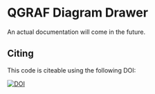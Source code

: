 # QGRAF Diagram Drawer
An actual documentation will come in the future.

## Citing

This code is citeable using the following DOI:

[![DOI](https://zenodo.org/badge/22973/ndeutschmann/qgraf-xml-drawer.svg)](https://zenodo.org/badge/latestdoi/22973/ndeutschmann/qgraf-xml-drawer)
